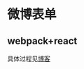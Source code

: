 微博表单   
=====    
webpack+react   
----    
具体过程见[博客](http://blog.csdn.net/heyue_99/article/details/69083106)   
    
[](https://github.com/heyue-99/weibo-form/blob/master/weibo-form.gif)
